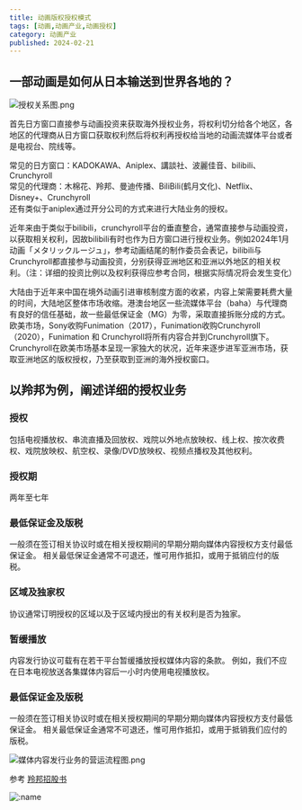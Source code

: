 ```yaml
---
title: 动画版权授权模式
tags: [动画,动画产业,动画授权]
category: 动画产业
published: 2024-02-21
---
```

## 一部动画是如何从日本输送到世界各地的？  

![授权关系图.png](https://s2.loli.net/2024/02/21/51NVbhcdCKa7Qr3.png)  

首先日方窗口直接参与动画投资来获取海外授权业务，将权利切分给各个地区，各地区的代理商从日方窗口获取权利然后将权利再授权给当地的动画流媒体平台或者是电视台、院线等。    

常见的日方窗口：KADOKAWA、Aniplex、講談社、波麗佳音、bilibili、Crunchyroll  
常见的代理商：木棉花、羚邦、曼迪传播、BiliBili(鹤月文化)、Netflix、Disney+、Crunchyroll  
还有类似于aniplex通过开分公司的方式来进行大陆业务的授权。

近年来由于类似于bilibili，crunchyroll平台的垂直整合，通常直接参与动画投资，以获取相关权利，因故bilibili有时也作为日方窗口进行授权业务。例如2024年1月动画「メタリックルージュ」，参考动画结尾的制作委员会表记，bilibili与Crunchyroll都直接参与动画投资，分别获得亚洲地区和亚洲以外地区的相关权利。（注：详细的投资比例以及权利获得应参考合同，根据实际情况将会发生变化）

大陆由于近年来中国在境外动画引进审核制度方面的收紧，内容上架需要耗费大量的时间，大陆地区整体市场收缩。港澳台地区一些流媒体平台（baha）与代理商有良好的信任基础，故一些最低保证金（MG）为零，采取直接拆账分成的方式。
欧美市场，Sony收购Funimation（2017），Funimation收购Crunchyroll（2020），Funimation 和 Crunchyroll将所有内容合并到Crunchyroll旗下。Crunchyroll在欧美市场基本呈现一家独大的状况，近年来逐步进军亚洲市场，获取亚洲地区的版权授权，乃至获取到亚洲的海外授权窗口。  

## 以羚邦为例，阐述详细的授权业务  
### 授权
包括电视播放权、串流直播及回放权、戏院以外地点放映权、线上权、按次收费权、戏院放映权、航空权、录像/DVD放映权、视频点播权及其他权利。  
### 授权期  
两年至七年
### 最低保证金及版税
一般须在签订相关协议时或在相关授权期间的早期分期向媒体内容授权方支付最低保证金。 相关最低保证金通常不可退还，惟可用作抵扣，或用于抵销应付的版税。
### 区域及独家权
协议通常订明授权的区域以及于区域内授出的有关权利是否为独家。
### 暂缓播放
内容发行协议可载有在若干平台暂缓播放授权媒体内容的条款。 例如，我们不应在日本电视放送各集媒体内容后一小时内使用电视播放权。
### 最低保证金及版税
一般须在签订相关协议时或在相关授权期间的早期分期向媒体内容授权方支付最低保证金。 相关最低保证金通常不可退还，惟可用作抵扣，或用于抵销我们应付的版税。

![媒体内容发行业务的营运流程图.png](https://s2.loli.net/2024/02/21/wHjbFcuLBr5aVi7.png)


参考
[羚邦招股书](https://www1.hkexnews.hk/listedco/listconews/sehk/2019/0430/ltn20190430037.pdf)

![:name](https://count.getloli.com/@Mikuorz-60432?theme=capoo-2)